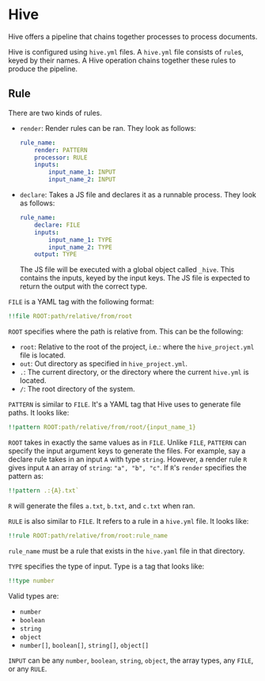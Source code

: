 # Hive

Hive offers a pipeline that chains together processes to process documents.

Hive is configured using `hive.yml` files. A `hive.yml` file consists of `rule`s, keyed by their
names. A Hive operation chains together these rules to produce the pipeline.

## Rule

There are two kinds of rules.

-   `render`: Render rules can be ran. They look as follows:

    ```yaml
    rule_name:
        render: PATTERN
        processor: RULE
        inputs:
            input_name_1: INPUT
            input_name_2: INPUT
    ```

-   `declare`: Takes a JS file and declares it as a runnable process. They look as follows:

    ```yaml
    rule_name:
        declare: FILE
        inputs:
            input_name_1: TYPE
            input_name_2: TYPE
        output: TYPE
    ```

    The JS file will be executed with a global object called `_hive`. This contains the inputs,
    keyed by the input keys. The JS file is expected to return the output with the correct type.

`FILE` is a YAML tag with the following format:

```yaml
!!file ROOT:path/relative/from/root
```

`ROOT` specifies where the path is relative from. This can be the following:

-   `root`: Relative to the root of the project, i.e.: where the `hive_project.yml`  file is
    located.
-   `out`: Out directory as specified in `hive_project.yml`.
-   `.`: The current directory, or the directory where the current `hive.yml` is located.
-   `/`: The root directory of the system.

`PATTERN` is similar to `FILE`. It's a YAML tag that Hive uses to generate file paths. It looks
like:

```yaml
!!pattern ROOT:path/relative/from/root/{input_name_1}
```

`ROOT` takes in exactly the same values as in `FILE`. Unlike `FILE`, `PATTERN` can specify the
input argument keys to generate the files. For example, say a declare rule takes in an input `A`
with type `string`. However, a render rule `R` gives input `A` an array of `string`:
`"a", "b", "c"`. If `R`'s `render` specifies the pattern as:

```yaml
!!pattern .:{A}.txt`
```

`R` will generate the files `a.txt`, `b.txt`, and `c.txt` when ran.

`RULE` is also similar to `FILE`. It refers to a rule in a `hive.yml` file. It looks like:

```yaml
!!rule ROOT:path/relative/from/root:rule_name
```

`rule_name` must be a rule that exists in the `hive.yaml` file in that directory.

`TYPE` specifies the type of input. Type is a tag that looks like:

```yaml
!!type number
```

Valid types are:

-   `number`
-   `boolean`
-   `string`
-   `object`
-   `number[]`, `boolean[]`, `string[]`, `object[]`

`INPUT` can be any `number`, `boolean`, `string`, `object`, the array types, any `FILE`, or any
`RULE`.

